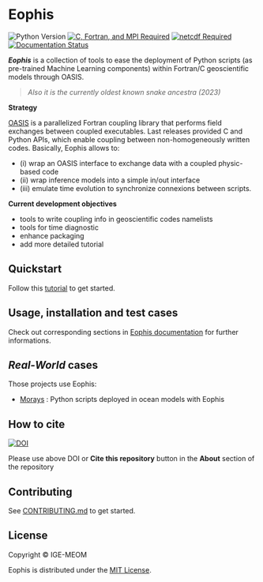 # Eophis

![Python Version](https://img.shields.io/badge/Python-3.10%20%2F%203.11%20%2F%203.12-blue)
[![C, Fortran, and MPI Required](https://img.shields.io/badge/Compilers-C%20%2F%20Fortran%20%2F%20MPI-important)](https://www.open-mpi.org/)
[![netcdf Required](https://img.shields.io/badge/Build-netCDF%E2%80%93C%20%2F%20netCDF%E2%80%93F-important)](https://www.unidata.ucar.edu/software/netcdf/)
[![Documentation Status](https://readthedocs.org/projects/eophis/badge/?version=latest)](https://eophis.readthedocs.io/en/latest/?badge=latest)


**_Eophis_** is a collection of tools to ease the deployment of Python scripts (as pre-trained Machine Learning components) within Fortran/C geoscientific models through OASIS.
> _Also it is the currently oldest known snake ancestra (2023)_

**Strategy**

[OASIS](https://oasis.cerfacs.fr/en/) is a parallelized Fortran coupling library that performs field exchanges between coupled executables. Last releases provided C and Python APIs, which enable coupling between non-homogeneously written codes. 
Basically, Eophis allows to: 
   - (i) wrap an OASIS interface to exchange data with a coupled physic-based code
   - (ii) wrap inference models into a simple in/out interface
   - (iii) emulate time evolution to synchronize connexions between scripts.

**Current development objectives**
   - tools to write coupling info in geoscientific codes namelists
   - tools for time diagnostic
   - enhance packaging
   - add more detailed tutorial

## Quickstart

Follow this [tutorial](https://eophis.readthedocs.io/en/latest/tutorial.html) to get started.

## Usage, installation and test cases

Check out corresponding sections in [Eophis documentation](https://eophis.readthedocs.io/en/latest/index.html) for further informations.


## *Real-World* cases

Those projects use Eophis:
- [Morays](https://github.com/morays-community) : Python scripts deployed in ocean models with Eophis


## How to cite

[![DOI](https://zenodo.org/badge/713480336.svg)](https://doi.org/10.5281/zenodo.13852038) 

Please use above DOI or **Cite this repository** button in the **About** section of the repository


## Contributing

See [CONTRIBUTING.md](https://github.com/meom-group/eophis/blob/main/CONTRIBUTING.md) to get started.

## License

Copyright &copy; IGE-MEOM

Eophis is distributed under the [MIT License](https://github.com/meom-group/eophis/blob/main/LICENSE).
